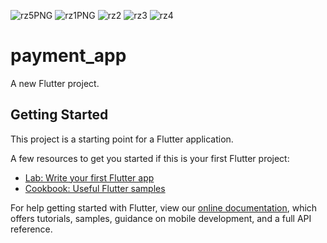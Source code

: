 ![rz5PNG](https://user-images.githubusercontent.com/32243863/113689173-a84a8580-96e7-11eb-9368-7495749a9997.PNG)
![rz1PNG](https://user-images.githubusercontent.com/32243863/113689178-aa144900-96e7-11eb-9df7-0fcf59dafe2c.PNG)
![rz2](https://user-images.githubusercontent.com/32243863/113689183-ab457600-96e7-11eb-8503-0f6dd67cb956.PNG)
![rz3](https://user-images.githubusercontent.com/32243863/113689188-abde0c80-96e7-11eb-972d-72b7e7ae3893.PNG)
![rz4](https://user-images.githubusercontent.com/32243863/113689192-ac76a300-96e7-11eb-966c-9cff2b3ea039.PNG)
# payment_app

A new Flutter project.

## Getting Started

This project is a starting point for a Flutter application.

A few resources to get you started if this is your first Flutter project:

- [Lab: Write your first Flutter app](https://flutter.dev/docs/get-started/codelab)
- [Cookbook: Useful Flutter samples](https://flutter.dev/docs/cookbook)

For help getting started with Flutter, view our
[online documentation](https://flutter.dev/docs), which offers tutorials,
samples, guidance on mobile development, and a full API reference.
